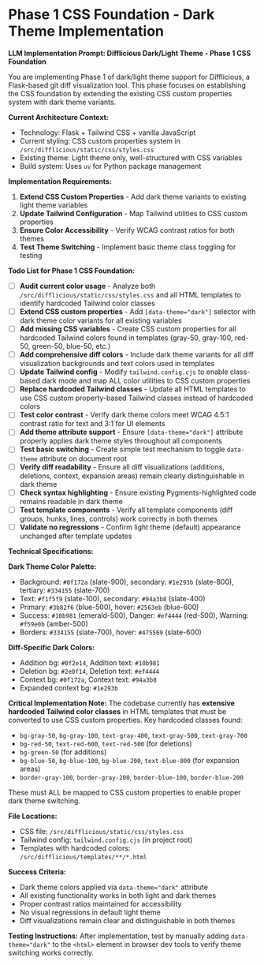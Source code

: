 # Phase 1 CSS Foundation - Dark Theme Implementation

**LLM Implementation Prompt: Difflicious Dark/Light Theme - Phase 1 CSS Foundation**

You are implementing Phase 1 of dark/light theme support for Difflicious, a Flask-based git diff visualization tool. This phase focuses on establishing the CSS foundation by extending the existing CSS custom properties system with dark theme variants.

**Current Architecture Context:**
- Technology: Flask + Tailwind CSS + vanilla JavaScript
- Current styling: CSS custom properties system in `/src/difflicious/static/css/styles.css`
- Existing theme: Light theme only, well-structured with CSS variables
- Build system: Uses `uv` for Python package management

**Implementation Requirements:**

1. **Extend CSS Custom Properties** - Add dark theme variants to existing light theme variables
2. **Update Tailwind Configuration** - Map Tailwind utilities to CSS custom properties
3. **Ensure Color Accessibility** - Verify WCAG contrast ratios for both themes
4. **Test Theme Switching** - Implement basic theme class toggling for testing

**Todo List for Phase 1 CSS Foundation:**

- [ ] **Audit current color usage** - Analyze both `/src/difflicious/static/css/styles.css` and all HTML templates to identify hardcoded Tailwind color classes
- [ ] **Extend CSS custom properties** - Add `[data-theme="dark"]` selector with dark theme color variants for all existing variables
- [ ] **Add missing CSS variables** - Create CSS custom properties for all hardcoded Tailwind colors found in templates (gray-50, gray-100, red-50, green-50, blue-50, etc.)
- [ ] **Add comprehensive diff colors** - Include dark theme variants for all diff visualization backgrounds and text colors used in templates
- [ ] **Update Tailwind config** - Modify `tailwind.config.cjs` to enable class-based dark mode and map ALL color utilities to CSS custom properties
- [ ] **Replace hardcoded Tailwind classes** - Update all HTML templates to use CSS custom property-based Tailwind classes instead of hardcoded colors
- [ ] **Test color contrast** - Verify dark theme colors meet WCAG 4.5:1 contrast ratio for text and 3:1 for UI elements
- [ ] **Add theme attribute support** - Ensure `[data-theme="dark"]` attribute properly applies dark theme styles throughout all components
- [ ] **Test basic switching** - Create simple test mechanism to toggle `data-theme` attribute on document root
- [ ] **Verify diff readability** - Ensure all diff visualizations (additions, deletions, context, expansion areas) remain clearly distinguishable in dark theme
- [ ] **Check syntax highlighting** - Ensure existing Pygments-highlighted code remains readable in dark theme
- [ ] **Test template components** - Verify all template components (diff groups, hunks, lines, controls) work correctly in both themes
- [ ] **Validate no regressions** - Confirm light theme (default) appearance unchanged after template updates

**Technical Specifications:**

**Dark Theme Color Palette:**
- Background: `#0f172a` (slate-900), secondary: `#1e293b` (slate-800), tertiary: `#334155` (slate-700)
- Text: `#f1f5f9` (slate-100), secondary: `#94a3b8` (slate-400)
- Primary: `#3b82f6` (blue-500), hover: `#2563eb` (blue-600)
- Success: `#10b981` (emerald-500), Danger: `#ef4444` (red-500), Warning: `#f59e0b` (amber-500)
- Borders: `#334155` (slate-700), hover: `#475569` (slate-600)

**Diff-Specific Dark Colors:**
- Addition bg: `#0f2e14`, Addition text: `#10b981`
- Deletion bg: `#2e0f14`, Deletion text: `#ef4444` 
- Context bg: `#0f172a`, Context text: `#94a3b8`
- Expanded context bg: `#1e293b`

**Critical Implementation Note:**
The codebase currently has **extensive hardcoded Tailwind color classes** in HTML templates that must be converted to use CSS custom properties. Key hardcoded classes found:
- `bg-gray-50`, `bg-gray-100`, `text-gray-400`, `text-gray-500`, `text-gray-700`
- `bg-red-50`, `text-red-600`, `text-red-500` (for deletions)
- `bg-green-50` (for additions)
- `bg-blue-50`, `bg-blue-100`, `bg-blue-200`, `text-blue-800` (for expansion areas)
- `border-gray-100`, `border-gray-200`, `border-blue-100`, `border-blue-200`

These must ALL be mapped to CSS custom properties to enable proper dark theme switching.

**File Locations:**
- CSS file: `/src/difflicious/static/css/styles.css`
- Tailwind config: `tailwind.config.cjs` (in project root)
- Templates with hardcoded colors: `/src/difflicious/templates/**/*.html`

**Success Criteria:**
- Dark theme colors applied via `data-theme="dark"` attribute
- All existing functionality works in both light and dark themes
- Proper contrast ratios maintained for accessibility
- No visual regressions in default light theme
- Diff visualizations remain clear and distinguishable in both themes

**Testing Instructions:**
After implementation, test by manually adding `data-theme="dark"` to the `<html>` element in browser dev tools to verify theme switching works correctly.